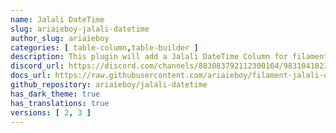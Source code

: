 ```yaml
---
name: Jalali DateTime
slug: ariaieboy-jalali-datetime
author_slug: ariaieboy
categories: [ table-column,table-builder ]
description: This plugin will add a Jalali DateTime Column for filament table builder.
discord_url: https://discord.com/channels/883083792112300104/983104182351433738
docs_url: https://raw.githubusercontent.com/ariaieboy/filament-jalali-datetime/main/README.md
github_repository: ariaieboy/jalali-datetime
has_dark_theme: true
has_translations: true
versions: [ 2, 3 ]
---
```

